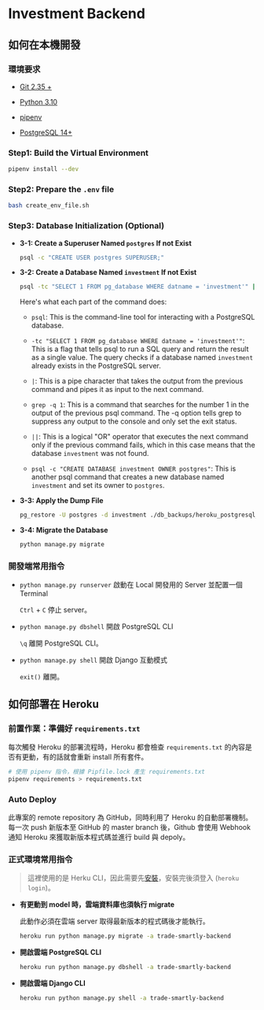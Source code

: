 # Investment Backend

## 如何在本機開發

### 環境要求

* [Git 2.35 +](https://git-scm.com/book/en/v2/Getting-Started-Installing-Git)

* [Python 3.10](https://www.python.org/downloads/release/python-3109/)

* [pipenv](https://pypi.org/project/pipenv/)

* [PostgreSQL 14+](https://adamtheautomator.com/install-postgresql-on-mac/)

### Step1: Build the Virtual Environment

```bash
pipenv install --dev
```

### Step2: Prepare the `.env` file

```bash
bash create_env_file.sh
```

### Step3: Database Initialization (Optional)

* **3-1: Create a Superuser Named `postgres` If not Exist**

    ```bash
    psql -c "CREATE USER postgres SUPERUSER;"
    ```

* **3-2: Create a Database Named `investment` If not Exist**

    ```bash
    psql -tc "SELECT 1 FROM pg_database WHERE datname = 'investment'" | grep -q 1 || psql -c "CREATE DATABASE investment OWNER postgres"
    ```

    Here's what each part of the command does:

  * `psql`: This is the command-line tool for interacting with a PostgreSQL database.

  * `-tc "SELECT 1 FROM pg_database WHERE datname = 'investment'"`: This is a flag that tells psql to run a SQL query and return the result as a single value. The query checks if a database named `investment` already exists in the PostgreSQL server.

  * `|`: This is a pipe character that takes the output from the previous command and pipes it as input to the next command.

  * `grep -q 1`: This is a command that searches for the number 1 in the output of the previous psql command. The -q option tells grep to suppress any output to the console and only set the exit status.

  * `||`: This is a logical "OR" operator that executes the next command only if the previous command fails, which in this case means that the database `investment` was not found.

  * `psql -c "CREATE DATABASE investment OWNER postgres"`: This is another psql command that creates a new database named `investment` and set its owner to `postgres`.

* **3-3: Apply the Dump File**

    ```bash
    pg_restore -U postgres -d investment ./db_backups/heroku_postgresql_latest
    ```

* **3-4: Migrate the Database**

    ```bash
    python manage.py migrate
    ```

### 開發端常用指令

* `python manage.py runserver` 啟動在 Local 開發用的 Server 並配置一個 Terminal

    `Ctrl` + `C` 停止 server。

* `python manage.py dbshell` 開啟 PostgreSQL CLI

    `\q` 離開 PostgreSQL CLI。

* `python manage.py shell` 開啟 Django 互動模式

    `exit()` 離開。

## 如何部署在 Heroku

### 前置作業：準備好 `requirements.txt`

每次觸發 Heroku 的部署流程時，Heroku 都會檢查 `requirements.txt` 的內容是否有更動，有的話就會重新 install 所有套件。

```bash
# 使用 pipenv 指令，根據 Pipfile.lock 產生 requirements.txt
pipenv requirements > requirements.txt
```

### Auto Deploy

此專案的 remote repository 為 GitHub，同時利用了 Heroku 的自動部署機制。每一次 push 新版本至 GitHub 的 master branch 後，Github 會使用 Webhook 通知 Heroku 來獲取新版本程式碼並進行 build 與 depoly。

### 正式環境常用指令

>這裡使用的是 Herku CLI，因此需要先[安裝](https://devcenter.heroku.com/articles/heroku-cli)，安裝完後須登入 (`heroku login`)。

* **有更動到 model 時，雲端資料庫也須執行 migrate**

    此動作必須在雲端 server 取得最新版本的程式碼後才能執行。

    ```bash
    heroku run python manage.py migrate -a trade-smartly-backend
    ```

* **開啟雲端 PostgreSQL CLI**

    ```bash
    heroku run python manage.py dbshell -a trade-smartly-backend
    ```

* **開啟雲端 Django CLI**

    ```bash
    heroku run python manage.py shell -a trade-smartly-backend
    ```
